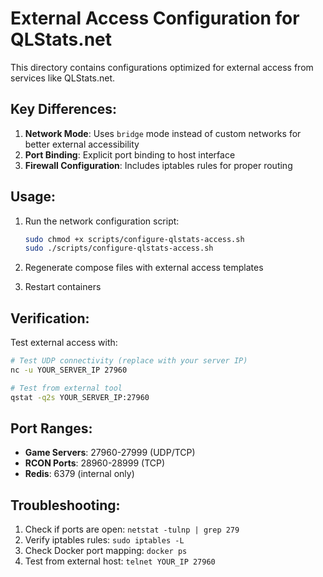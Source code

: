 # External Access Configuration for QLStats.net

This directory contains configurations optimized for external access from services like QLStats.net.

## Key Differences:

1. **Network Mode**: Uses `bridge` mode instead of custom networks for better external accessibility
2. **Port Binding**: Explicit port binding to host interface
3. **Firewall Configuration**: Includes iptables rules for proper routing

## Usage:

1. Run the network configuration script:
   ```bash
   sudo chmod +x scripts/configure-qlstats-access.sh
   sudo ./scripts/configure-qlstats-access.sh
   ```

2. Regenerate compose files with external access templates
3. Restart containers

## Verification:

Test external access with:
```bash
# Test UDP connectivity (replace with your server IP)
nc -u YOUR_SERVER_IP 27960

# Test from external tool
qstat -q2s YOUR_SERVER_IP:27960
```

## Port Ranges:

- **Game Servers**: 27960-27999 (UDP/TCP)
- **RCON Ports**: 28960-28999 (TCP)
- **Redis**: 6379 (internal only)

## Troubleshooting:

1. Check if ports are open: `netstat -tulnp | grep 279`
2. Verify iptables rules: `sudo iptables -L`
3. Check Docker port mapping: `docker ps`
4. Test from external host: `telnet YOUR_IP 27960`
